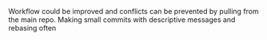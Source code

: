 Workflow could be improved and conflicts can be prevented by pulling from the main repo. Making small commits with descriptive messages and rebasing often